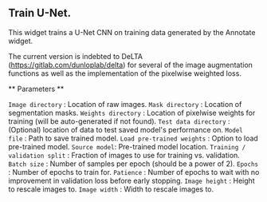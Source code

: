 ## Train U-Net. 

This widget trains a U-Net CNN on training data generated by the Annotate widget.

The current version is indebted to DeLTA (https://gitlab.com/dunloplab/delta) for several of the image augmentation functions as well as the implementation of the pixelwise weighted loss.

** Parameters **

`Image directory` : Location of raw images.
`Mask directory` : Location of segmentation masks.
`Weights directory` : Location of pixelwise weights for training (will be auto-generated if not found).
`Test data directory` : (Optional) location of data to test saved model's performance on.
`Model file` : Path to save trained model.
`Load pre-trained weights` : Option to load pre-trained model.
`Source model`: Pre-trained model location.
`Training / validation split` : Fraction of images to use for training vs. validation.
`Batch size` : Number of samples per epoch (should be a power of 2).
`Epochs` : Number of epochs to train for.
`Patience` : Number of epochs to wait with no improvement in validation loss before early stopping.
`Image height` : Height to rescale images to.
`Image width` : Width to rescale images to.